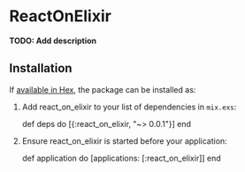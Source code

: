 # ReactOnElixir

**TODO: Add description**

## Installation

If [available in Hex](https://hex.pm/docs/publish), the package can be installed as:

  1. Add react_on_elixir to your list of dependencies in `mix.exs`:

        def deps do
          [{:react_on_elixir, "~> 0.0.1"}]
        end

  2. Ensure react_on_elixir is started before your application:

        def application do
          [applications: [:react_on_elixir]]
        end

